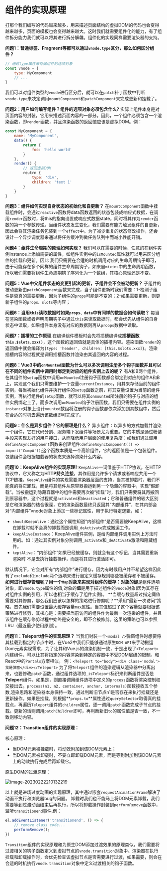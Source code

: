 # 组件的实现原理

打那个我们编写的代码越来越多，用来描述页面结构的虚拟DOM的代码也会变得越来越多，页面的模板也会变得越来越大。这时我们就需要组件化的能力，有了组件拆分能力我们就可以将其进行拆分解耦。组件化的实现同样需要渲染器的支持。

**问题1：普通标签、Fragment等都可以通过`vnode.type`区分，那么如何区分组件？**

```javascript
// 通过type属性来存储组件的选项对象
const vnode = {
	type: MyComponent
    // ...
}
```

我们可以对组件类型的`vnode`进行区分后，就可以在`patch`补丁函数中判断`vnode.type`来决定调用`mountComponent`和`patchComponent`来完成更新和挂载了。

**问题2：用户如何编写组件？组件的选项对象必须包含什么?**
实际上组件本身是对页面内容的封装，它用来描述页面内容的一部分。因此，一个组件必须包含一个渲染函数，即`render`函数，并且渲染函数的返回值应该是虚拟DOM。例：

```javascript
const MyComponent = {
	name: 'MyComponent',
    data() {
    	return {
        	foo: 'hello world'
        }
    },
	render() {
		// 返回虚拟DOM
		reutrn {
			type: 'div',
			children: 'text 1'
		}
	}
}
```

**问题3：组件如何实现自身状态的初始化和自更新？**
在`mountComponent`函数中挂载组件时，会通过`reactive`函数将data函数返回的状态包装成响应式数据，在调用`render`函数时，将this的指向设置成响应式数据state，同时将其作为`render`函数的第一个参数传递。当组件状态发生变化，我们需要有能力触发组件的自更新，因此会将其渲染任务包装到一个`effect`中。为了减少重复的状态修改操作，还会设计一个异步调度器来通过将任务缓冲到微任务队列中而减小性能开销。

**问题4：组件生命周期的原理如何实现？**
我们可以在需要的时候，任意的在组件实例instance上添加需要的属性，如组件实例中的`isMounted`属性就可以用来区分组件的挂载和更新。因此 我们只需要在合适的时机调用对应的生命周期钩子即可，由于可能存在多个同样的组件生命周期钩子，如来自`mixins`中的生命周期函数，所以我们需要将组件生命周期钩子序列化为一个数组，其核心原理还是不变。

**问题5：Vue中父组件状态的变更引起的更新，子组件会不会被动更新？**
子组件的被动更新由`patchComponent`函数来完成，当子组件更新时我们需要：1-检测子组件是否真的需要更新，因为子组件的`props`可能是不变的；2-如果需要更新，则更新子组件的`props、slots`等内容；

**问题6：当用`this`读取数据时如果`props、data`中有同样的数据会如何读取？**
每当在渲染函数或者声明周期钩子中通过`this`来读取数据时，都会优先从组件的自身状态中读取，如果组件本身没有对应的数据则再从`proops`数据中读取。

**问题7：插槽的工作原理**
在编译组件模板时会先将插槽编译成**插槽函数`this.$slots.xxx()`**，这个函数的返回值就是具体的插槽内容。渲染函数`render`的返回值中就会编译为`{type: 'header', children: [this.$slots.xxx]}`。渲染插槽内容的过程就是调用插槽函数并渲染由其返回的内容的过程。

**问题8：Vue3中的`onMounted`函数为什么可以多次调用注册多个钩子函数并且可以在不同的组件实例中调用时绑定到对应的组件实例上去的呢？**
有A和B两个组件，在其组件的`setup`函数中调用`onMounted`注册钩子函数都会绑定到对应的组件A和B上，实现这个我们只需要维护一个变量`currentInstance`，用其来存储当前的组件实例，每当初始化组件并执行组件的`setup`函数之前，将其变量设置为当前的组件实例，再执行组件的`setup`函数，就可以将其`onmounted`所注册的钩子与对应的组件实例绑定上了。而多次调用`onMounted`钩子注册函数，我们只需要在组件实例的`instance`对象上设计`mounted`数组将注册的钩子函数都依次添加到其数组中，然后在合适的时机去遍历该数组即可完成了。

**问题9：什么是异步组件？它的原理是什么？**
异步组件：以异步的方式加载并渲染一个组件，它在代码分割、服务端下发组件等场景尤为重要。它的本质是通过粉装手段来实现友好的用户接口，从而降低用户层面的使用复杂度：如我们通过调用`defineAsyncComponent`函数来创建组件:`defineAsyncComponent(() => import('CompA'))`;这个函数本质是一个高阶组件，它的返回值是一个包装组件。包装组件会根据加载器的状态来选择渲染什么内容。

**问题10：KeepAlive组件的实现原理?**
`KeepAlive`一词借鉴于HTTP协议。在HTTP协议中，它又称之为**HTTP持久连接**，其作用是允许多个请求或者响应共用一个TCP链接。`KeepAlive`组件的实现需要渲染器层面的支持，当其被卸载时，我们不能真的将它卸载，而是将其组件从原容器搬运到另一个隐藏的容器中，实现“假卸载”。当被搬运到隐藏容器中的组件需要再次被“挂载”时，我们只需要将其再搬回到原容器中，这个过程就是`activated`和`deactivated`；它和普通组件的较大区别是它和渲染器的结合很深，它的渲染函数最终只返回其“内部组件”，在其内部会对“内部组件”vnode对象上添加一些标记属性，用于执行特定逻辑，如：

- `shouldKeepAlive`：通过这个属性知道“内部组件”是否需要被KeepAlive，这样在卸载时就不会真的卸载而是调用`_deActivate`完成搬运工作。
- `keepAliveInstance`：KeepAlive组件实例，是给内部组件调用实例上方法时用的。如：通过其实例对象分别调用`_activate`和`_deActivate`激活和隐藏组件。
- `keptAlive`：“内部组件”如果已经被缓存，则就会有这个标记，当其需要重新渲染时 不是去执行挂载操作，而是将其进行激活即可。

默认情况下，它会对所有“内部组件”进行缓存，因为有时候用户并不希望这样因此有了`exclude`和`include`两个选项来进行自定义缓存规则哪些被缓存和不被缓存。
**如何进行缓存管理呢？**用一个`Map`对象来实现对组件的缓存：对象的**键**是组件选项对象，即`vnode.type`属性的值,对象的**值**是用于描述组件的`vnode`对象(因为其存在对组件实例的引用，所以也相当于缓存了组件实例)。
**当缓存数量超过指定阈值需要对其修剪，那么我们应该以怎样的策略进行修剪呢？**采用“最新一次访问”策略，首先我们需要设置最大缓存容量`max`属性。当其值超过了这个容量就要根据该策略进行修剪，其核心是：需要把当前访问的组件作为最新一次渲染的组件，并且该组件在缓存修剪过程中始终是安全的，即不会被修剪。这里的策略也可以参照LRU（最近最少使用原则）。

**问题11：Teleport组件的实现原理？**
当我们封装一个`<modal />`弹窗组件时想要将其挂载到指定的节点中时，在Vue2中我们只能够通过原生`DOM API`来手动搬运Dom元素实现需求，为了让其和Vue.js的渲染机制一致，于是出现了`<Teleport>`内建组件，可以让其将指定的内容渲染到特定的容器中不受DOM层级的限制。和React中的`Portals`方案相似。
例：`<Teleport to="body"><div class='modal'>我是弹窗</div></Teleport>`
为了将`Teleport`组件的渲染逻辑从渲染器中分离出来，也要修改`patch`函数，通过组件选项的`_isTeleport`标识来判断组件是否是**Teleport**组件，如果是，则直接调用组件选项中定义的`process`函数将渲染控制权交接出去。`process(n1, n2, container, anchor, internals)`函数接收五个参数,渲染思路和渲染器本身保持一致，通过判断旧节点n1是否存在来执行挂载还是更新操作。如果是挂载，则根据**`props.to`**属性通过`querySelector`取得真的挂载点，再遍历`Teleport`组件的`children`属性，逐一调用`patch`函数完成子节点的挂载。更新的话则调用`patchChildren`即可，再判断新旧`to`的属性值是否一致，不一致则移动内容。

**问题12：Transition组件的实现原理：**

核心原理：

- 当DOM元素被挂载时，将动效附加到该DOM元素上；
- 当DOM元素被卸载时，不要立即卸载DOM元素，而是等到附加到该DOM元素上的动效执行完成后再卸载它。

原生DOM的过渡原理：

![image-20230222210132219](https://lewis-note.oss-cn-beijing.aliyuncs.com/github/image-20230222210132219.png)

以上就是进场过度动画的实现原理，其中通过嵌套`requestAnimationFrame`解决了动画不执行和浏览器bug的问题。
卸载时我们也不能马上将DOM元素卸载，我们需要等到过渡动画结束后再执行，所以将卸载操作封装到`performRemove`函数中，监听`transitionend`事件,例：

```javascript
el.addEventListener('transitionend', () => { 
	// remove class code...
	performRemove();
})
```

`Transition`组件的实现原理和为原生DOM添加过渡效果的原理类似，我们需要将过渡相关的钩子函数定义到虚拟节点的`vnode.transition`对象中。渲染器在执行挂载和卸载操作时，会优先检查该虚拟节点是否需要进行过渡，如果需要，则会在合适的时机执行`vnode.transition`对象中定义过渡相关的钩子函数。





